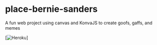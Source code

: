 # place-bernie-sanders
A fun web project using canvas and KonvaJS to create goofs, gaffs, and memes

[![Heroku](https://heroku-badge.herokuapp.com/?app=place-bernie-sanders)]
